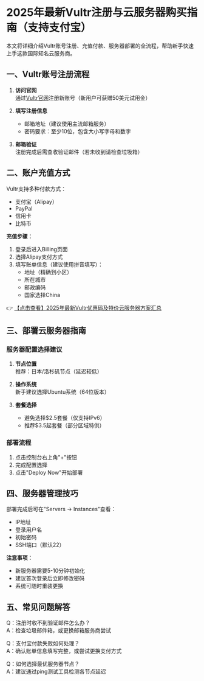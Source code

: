 # 2025年最新Vultr注册与云服务器购买指南（支持支付宝）

本文将详细介绍Vultr账号注册、充值付款、服务器部署的全流程，帮助新手快速上手这款国际知名云服务商。

## 一、Vultr账号注册流程

1. **访问官网**  
   通过[Vultr官网](https://bit.ly/VuLtr)注册新账号（新用户可获赠50美元试用金）

2. **填写注册信息**  
   - 邮箱地址（建议使用主流邮箱服务）
   - 密码要求：至少10位，包含大小写字母和数字

3. **邮箱验证**  
   注册完成后需查收验证邮件（若未收到请检查垃圾箱）

## 二、账户充值方式

Vultr支持多种付款方式：
- 支付宝（Alipay）
- PayPal
- 信用卡
- 比特币

**充值步骤**：
1. 登录后进入Billing页面
2. 选择Alipay支付方式
3. 填写账单信息（建议使用拼音填写）：
   - 地址（精确到小区）
   - 所在城市
   - 邮政编码
   - 国家选择China

👉 [【点击查看】2025年最新Vultr优惠码及特价云服务器方案汇总](https://bit.ly/VuLtr)

## 三、部署云服务器指南

### 服务器配置选择建议
1. **节点位置**  
   推荐：日本/洛杉矶节点（延迟较低）

2. **操作系统**  
   新手建议选择Ubuntu系统（64位版本）

3. **套餐选择**  
   - 避免选择$2.5套餐（仅支持IPv6）
   - 推荐$3.5起套餐（部分区域特供）

### 部署流程
1. 点击控制台右上角"+"按钮
2. 完成配置选择
3. 点击"Deploy Now"开始部署

## 四、服务器管理技巧

部署完成后可在"Servers → Instances"查看：
- IP地址
- 登录用户名
- 初始密码
- SSH端口（默认22）

**注意事项**：
- 新服务器需要5-10分钟初始化
- 建议首次登录后立即修改密码
- 系统可随时重装更换

## 五、常见问题解答

Q：注册时收不到验证邮件怎么办？  
A：检查垃圾邮件箱，或更换邮箱服务商尝试

Q：支付宝付款失败如何处理？  
A：确认账单信息填写完整，或尝试更换支付方式

Q：如何选择最优服务器节点？  
A：建议通过ping测试工具检测各节点延迟